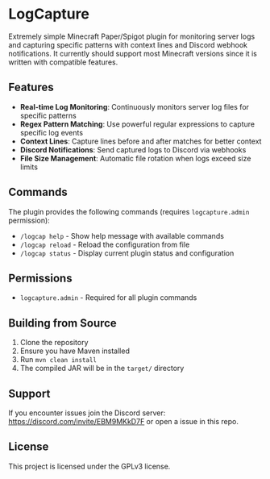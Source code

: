 # LogCapture

Extremely simple Minecraft Paper/Spigot plugin for monitoring server logs and capturing specific patterns with context lines and Discord webhook notifications. It currently should support most Minecraft versions since it is written with compatible features.

## Features

- **Real-time Log Monitoring**: Continuously monitors server log files for specific patterns
- **Regex Pattern Matching**: Use powerful regular expressions to capture specific log events
- **Context Lines**: Capture lines before and after matches for better context
- **Discord Notifications**: Send captured logs to Discord via webhooks
- **File Size Management**: Automatic file rotation when logs exceed size limits

## Commands

The plugin provides the following commands (requires `logcapture.admin` permission):

- `/logcap help` - Show help message with available commands
- `/logcap reload` - Reload the configuration from file
- `/logcap status` - Display current plugin status and configuration

## Permissions

- `logcapture.admin` - Required for all plugin commands

## Building from Source

1. Clone the repository
2. Ensure you have Maven installed
3. Run `mvn clean install`
4. The compiled JAR will be in the `target/` directory

## Support

If you encounter issues join the Discord server: https://discord.com/invite/EBM9MKkD7F or open a issue in this repo.

## License

This project is licensed under the GPLv3 license.